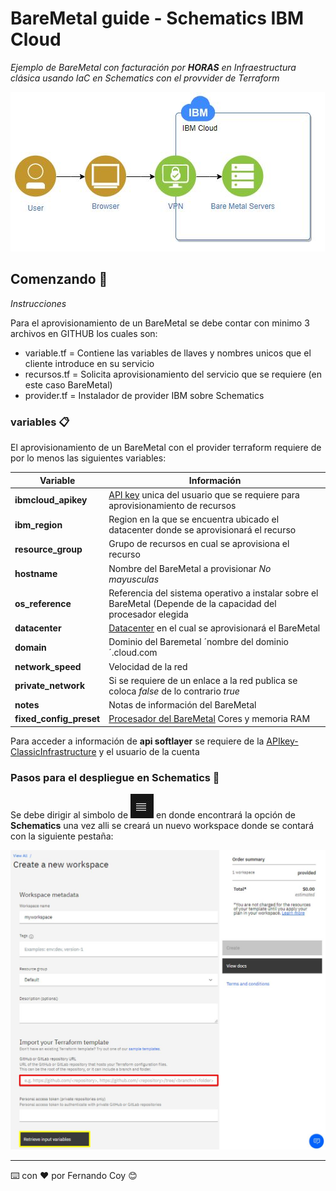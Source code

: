 # BareMetal guide - Schematics IBM Cloud

_Ejemplo de BareMetal con facturación por **HORAS** en Infraestructura clásica usando IaC en Schematics con el provvider de Terraform_

![BareMetal-Architecture](baremetal.JPG)

## Comenzando 🚀

_Instrucciones_

Para el aprovisionamiento de un BareMetal se debe contar con minimo 3 archivos en GITHUB los cuales son:
- variable.tf = Contiene las variables de llaves y nombres unicos que el cliente introduce en su servicio
- recursos.tf = Solicita aprovisionamiento del servicio que se requiere (en este caso BareMetal)
- provider.tf = Instalador de provider IBM sobre Schematics


### variables 📋

El aprovisionamiento de un BareMetal con el provider terraform requiere de por lo menos las siguientes variables:

| Variable | Información |
| ------------- | ------------- |
| **ibmcloud_apikey**  | [API key](https://cloud.ibm.com/docs/iam?topic=iam-userapikey) unica del usuario que se requiere para aprovisionamiento de recursos |
| **ibm_region**  | Region en la que se encuentra ubicado el datacenter donde se aprovisionará el recurso |
| **resource_group** | Grupo de recursos en cual se aprovisiona el recurso |
| **hostname** | Nombre del BareMetal a provisionar _No mayusculas_ |
| **os_reference** | Referencia del sistema operativo a instalar sobre el BareMetal (Depende de la capacidad del procesador elegida|
|**datacenter**| [Datacenter](https://api.softlayer.com/rest/v3/SoftLayer_Hardware/getCreateObjectOptions.json) en el cual se aprovisionará el BareMetal |
| **domain** | Dominio del Baremetal ´nombre del dominio´.cloud.com |
| **network_speed** | Velocidad de la red |
| **private_network** | Si se requiere de un enlace a la red publica se coloca _false_ de lo contrario _true_ |
| **notes** | Notas de información del BareMetal |
| **fixed_config_preset** | [Procesador del BareMetal](https://api.softlayer.com/rest/v3/SoftLayer_Hardware/getCreateObjectOptions.json) Cores y memoria RAM  |


Para acceder a información de **api softlayer** se requiere de la [APIkey-ClassicInfrastructure](https://cloud.ibm.com/docs/iam?topic=iam-classic_keys&locale=es) y el usuario de la cuenta 


### Pasos para el despliegue en Schematics 🔧

Se debe dirigir al simbolo de ![](menu.JPG) en donde encontrará la opción de **Schematics** una vez alli se creará un nuevo workspace donde se contará con la siguiente pestaña:

<img width="945" alt="workspace" src="workspace.JPG">

---
⌨️ con ❤️ por Fernando Coy 😊
